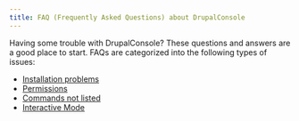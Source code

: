 ```yaml
---
title: FAQ (Frequently Asked Questions) about DrupalConsole
---
```


Having some trouble with DrupalConsole? These questions and answers are a good place to start. 
FAQs are categorized into the following types of issues:

* [Installation problems](./installation-problems)
* [Permissions](./permissions)
* [Commands not listed](./commands-not-listed)
* [Interactive Mode](./interactive-mode)
